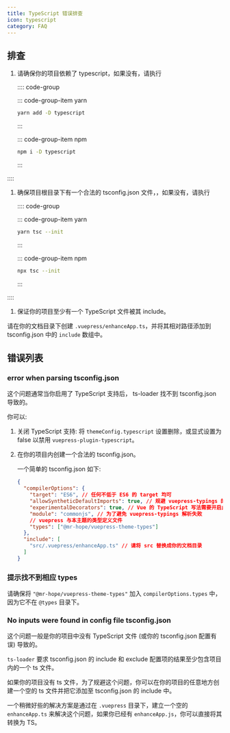 ```yaml
---
title: TypeScript 错误排查
icon: typescript
category: FAQ
---
```


## 排查

1. 请确保你的项目依赖了 typescript，如果没有，请执行

   :::: code-group

   ::: code-group-item yarn

   ```bash
   yarn add -D typescript
   ```

   :::

   ::: code-group-item npm

   ```bash
   npm i -D typescript
   ```

   :::

::::

1. 确保项目根目录下有一个合法的 tsconfig.json 文件，，如果没有，请执行

   :::: code-group

   ::: code-group-item yarn

   ```bash
   yarn tsc --init
   ```

   :::

   ::: code-group-item npm

   ```bash
   npx tsc --init
   ```

   :::

::::

1. 保证你的项目至少有一个 TypeScript 文件被其 include。

请在你的文档目录下创建 `.vuepress/enhanceApp.ts`，并将其相对路径添加到 tsconfig.json 中的 `include` 数组中。

## 错误列表

### error when parsing tsconfig.json

这个问题通常当你启用了 TypeScript 支持后， ts-loader 找不到 tsconfig.json 导致的。

你可以:

1. 关闭 TypeScript 支持: 将 `themeConfig.typescript` 设置删除，或显式设置为 false 以禁用 `vuepress-plugin-typescript`。

1. 在你的项目内创建一个合法的 tsconfig.json。

   一个简单的 tsconfig.json 如下:

   ```json
   {
     "compilerOptions": {
       "target": "ES6", // 任何不低于 ES6 的 target 均可
       "allowSyntheticDefaultImports": true, // 规避 vuepress-typings 的类型定义问题
       "experimentalDecorators": true, // Vue 的 TypeScript 写法需要开启此选项
       "module": "commonjs", // 为了避免 vuepress-typings 解析失败
       // vuepress 与本主题的类型定义文件
       "types": ["@mr-hope/vuepress-theme-types"]
     },
     "include": [
       "src/.vuepress/enhanceApp.ts" // 请将 src 替换成你的文档目录
     ]
   }
   ```

### 提示找不到相应 types

请确保将 `"@mr-hope/vuepress-theme-types"` 加入 `compilerOptions.types` 中，因为它不在 `@types` 目录下。

### No inputs were found in config file tsconfig.json

这个问题一般是你的项目中没有 TypeScript 文件 (或你的 tsconfig.json 配置有误) 导致的。

`ts-loader` 要求 tsconfig.json 的 include 和 exclude 配置项的结果至少包含项目内的一个 ts 文件。

如果你的项目没有 ts 文件，为了规避这个问题，你可以在你的项目的任意地方创建一个空的 ts 文件并把它添加至 tsconfig.json 的 include 中。

一个稍微好些的解决方案是通过在 `.vuepress` 目录下，建立一个空的 `enhanceApp.ts` 来解决这个问题，如果你已经有 `enhanceApp.js`，你可以直接将其转换为 TS。
